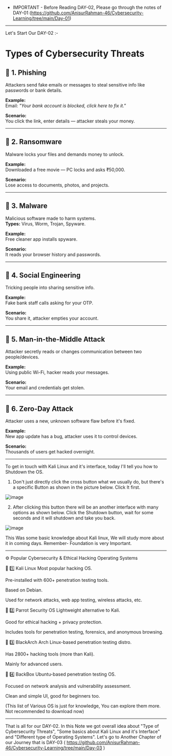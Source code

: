 - IMPORTANT - Before Reading DAY-02, Please go through the notes of DAY-01 (https://github.com/AnisurRahman-46/Cybersecurity-Learning/tree/main/Day-01)
---

Let's Start Our DAY-02 :-

# Types of Cybersecurity Threats


## 🔐 1. Phishing
Attackers send fake emails or messages to steal sensitive info like passwords or bank details.

**Example:**  
Email: *"Your bank account is blocked, click here to fix it."*

**Scenario:**  
You click the link, enter details — attacker steals your money.

---

## 🔐 2. Ransomware
Malware locks your files and demands money to unlock.

**Example:**  
Downloaded a free movie — PC locks and asks ₹50,000.

**Scenario:**  
Lose access to documents, photos, and projects.

---

## 🔐 3. Malware
Malicious software made to harm systems.  
**Types:** Virus, Worm, Trojan, Spyware.

**Example:**  
Free cleaner app installs spyware.

**Scenario:**  
It reads your browser history and passwords.

---

## 🔐 4. Social Engineering
Tricking people into sharing sensitive info.

**Example:**  
Fake bank staff calls asking for your OTP.

**Scenario:**  
You share it, attacker empties your account.

---

## 🔐 5. Man-in-the-Middle Attack
Attacker secretly reads or changes communication between two people/devices.

**Example:**  
Using public Wi-Fi, hacker reads your messages.

**Scenario:**  
Your email and credentials get stolen.

---

## 🔐 6. Zero-Day Attack
Attacker uses a new, unknown software flaw before it's fixed.

**Example:**  
New app update has a bug, attacker uses it to control devices.

**Scenario:**  
Thousands of users get hacked overnight.

---

To get in touch with Kali Linux and it's interface, today I'll tell you how to Shutdown the OS. 

1. Don't just directly click the cross button what we usually do, but there's a specific Button as shown in the picture below. Click It first.

![image](https://github.com/user-attachments/assets/1ec195e6-e154-497b-a07e-23678664adfc)

2. After clicking this button there will be an another interface with many options as shown below. Click the Shutdown button, wait for some seconds and it will shutdown and take you back.

![image](https://github.com/user-attachments/assets/19181944-794a-4dc8-924e-af741609f310)

This Was some basic knowledge about Kali linux, We will study more about it in coming days. Remember- Foundation is very  Important. 

---
⚙️ Popular Cybersecurity & Ethical Hacking Operating Systems 
  
🔸 1️⃣ Kali Linux
Most popular hacking OS.

Pre-installed with 600+ penetration testing tools.

Based on Debian.

Used for network attacks, web app testing, wireless attacks, etc.

🔸 2️⃣ Parrot Security OS
Lightweight alternative to Kali.

Good for ethical hacking + privacy protection.

Includes tools for penetration testing, forensics, and anonymous browsing.

🔸 3️⃣ BlackArch
Arch Linux-based penetration testing distro.

Has 2800+ hacking tools (more than Kali).

Mainly for advanced users.

🔸 4️⃣ BackBox
Ubuntu-based penetration testing OS.

Focused on network analysis and vulnerability assessment.

Clean and simple UI, good for beginners too.

(This list of Various OS is just for knowledge, You can explore them more. Not recommended to download now)

---
That is all for our DAY-02. In this Note we got overall idea about "Type of Cybersecurity Threats", "Some basics about Kali Linux and it's Interface" and "Different type of Operating Systems". Let's go to Another Chapter of our Journey that is DAY-03 
( https://github.com/AnisurRahman-46/Cybersecurity-Learning/tree/main/Day-03 )
